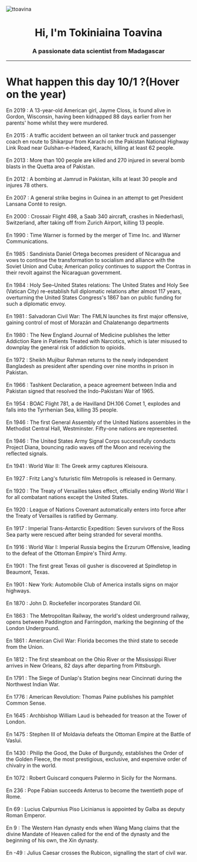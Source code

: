 
<p align="left"> <img src="https://komarev.com/ghpvc/?username=ttoavina&label=Profile%20views&color=0e75b6&style=flat" alt="ttoavina" /> </p>
<h1 align="center">Hi, I'm Tokiniaina Toavina</h1>
<h3 align="center">A passionate data scientist from Madagascar</h3>
    
<hr/>
<h1> What happen this day 10/1 ?(Hover on the year)</h1>

En 2019 : A 13-year-old American girl, Jayme Closs, is found alive in Gordon, Wisconsin, having been kidnapped 88 days earlier from her parents' home whilst they were murdered.
<br/><br/>
En 2015 : A traffic accident between an oil tanker truck and passenger coach en route to Shikarpur from Karachi on the Pakistan National Highway Link Road near Gulshan-e-Hadeed, Karachi, killing at least 62 people.
<br/><br/>
En 2013 : More than 100 people are killed and 270 injured in several bomb blasts in the Quetta area of Pakistan.
<br/><br/>
En 2012 : A bombing at Jamrud in Pakistan, kills at least 30 people and injures 78 others.
<br/><br/>
En 2007 : A general strike begins in Guinea in an attempt to get President Lansana Conté to resign.
<br/><br/>
En 2000 : Crossair Flight 498, a Saab 340 aircraft, crashes in Niederhasli, Switzerland, after taking off from Zurich Airport, killing 13 people.
<br/><br/>
En 1990 : Time Warner is formed by the merger of Time Inc. and Warner Communications.
<br/><br/>
En 1985 : Sandinista Daniel Ortega becomes president of Nicaragua and vows to continue the transformation to socialism and alliance with the Soviet Union and Cuba; American policy continues to support the Contras in their revolt against the Nicaraguan government.
<br/><br/>
En 1984 : Holy See–United States relations: The United States and Holy See (Vatican City) re-establish full diplomatic relations after almost 117 years, overturning the United States Congress's 1867 ban on public funding for such a diplomatic envoy.
<br/><br/>
En 1981 : Salvadoran Civil War: The FMLN launches its first major offensive, gaining control of most of Morazán and Chalatenango departments
<br/><br/>
En 1980 : The New England Journal of Medicine publishes the letter Addiction Rare in Patients Treated with Narcotics, which is later misused to downplay the general risk of addiction to opioids.
<br/><br/>
En 1972 : Sheikh Mujibur Rahman returns to the newly independent Bangladesh as president after spending over nine months in prison in Pakistan.
<br/><br/>
En 1966 : Tashkent Declaration, a peace agreement between India and Pakistan signed that resolved the Indo-Pakistani War of 1965.
<br/><br/>
En 1954 : BOAC Flight 781, a de Havilland DH.106 Comet 1, explodes and falls into the Tyrrhenian Sea, killing 35 people.
<br/><br/>
En 1946 : The first General Assembly of the United Nations assembles in the Methodist Central Hall, Westminster. Fifty-one nations are represented.
<br/><br/>
En 1946 : The United States Army Signal Corps successfully conducts Project Diana, bouncing radio waves off the Moon and receiving the reflected signals.
<br/><br/>
En 1941 : World War II: The Greek army captures Kleisoura.
<br/><br/>
En 1927 : Fritz Lang's futuristic film Metropolis is released in Germany.
<br/><br/>
En 1920 : The Treaty of Versailles takes effect, officially ending World War I for all combatant nations except the United States.
<br/><br/>
En 1920 : League of Nations Covenant automatically enters into force after the Treaty of Versailles is ratified by Germany.
<br/><br/>
En 1917 : Imperial Trans-Antarctic Expedition: Seven survivors of the Ross Sea party were rescued after being stranded for several months.
<br/><br/>
En 1916 : World War I: Imperial Russia begins the Erzurum Offensive, leading to the defeat of the Ottoman Empire's Third Army.
<br/><br/>
En 1901 : The first great Texas oil gusher is discovered at Spindletop in Beaumont, Texas.
<br/><br/>
En 1901 : New York: Automobile Club of America installs signs on major highways.
<br/><br/>
En 1870 : John D. Rockefeller incorporates Standard Oil.
<br/><br/>
En 1863 : The Metropolitan Railway, the world's oldest underground railway, opens between Paddington and Farringdon, marking the beginning of the London Underground.
<br/><br/>
En 1861 : American Civil War: Florida becomes the third state to secede from the Union.
<br/><br/>
En 1812 : The first steamboat on the Ohio River or the Mississippi River arrives in New Orleans, 82 days after departing from Pittsburgh.
<br/><br/>
En 1791 : The Siege of Dunlap's Station begins near Cincinnati during the Northwest Indian War.
<br/><br/>
En 1776 : American Revolution: Thomas Paine publishes his pamphlet Common Sense.
<br/><br/>
En 1645 : Archbishop William Laud is beheaded for treason at the Tower of London.
<br/><br/>
En 1475 : Stephen III of Moldavia defeats the Ottoman Empire at the Battle of Vaslui.
<br/><br/>
En 1430 : Philip the Good, the Duke of Burgundy, establishes the Order of the Golden Fleece, the most prestigious, exclusive, and expensive order of chivalry in the world.
<br/><br/>
En 1072 : Robert Guiscard conquers Palermo in Sicily for the Normans.
<br/><br/>
En 236 : Pope Fabian succeeds Anterus to become the twentieth pope of Rome.
<br/><br/>
En 69 : Lucius Calpurnius Piso Licinianus is appointed by Galba as deputy Roman Emperor.
<br/><br/>
En 9 : The Western Han dynasty ends when Wang Mang claims that the divine Mandate of Heaven called for the end of the dynasty and the beginning of his own, the Xin dynasty.
<br/><br/>
En -49 : Julius Caesar crosses the Rubicon, signalling the start of civil war.
<br/><br/>
